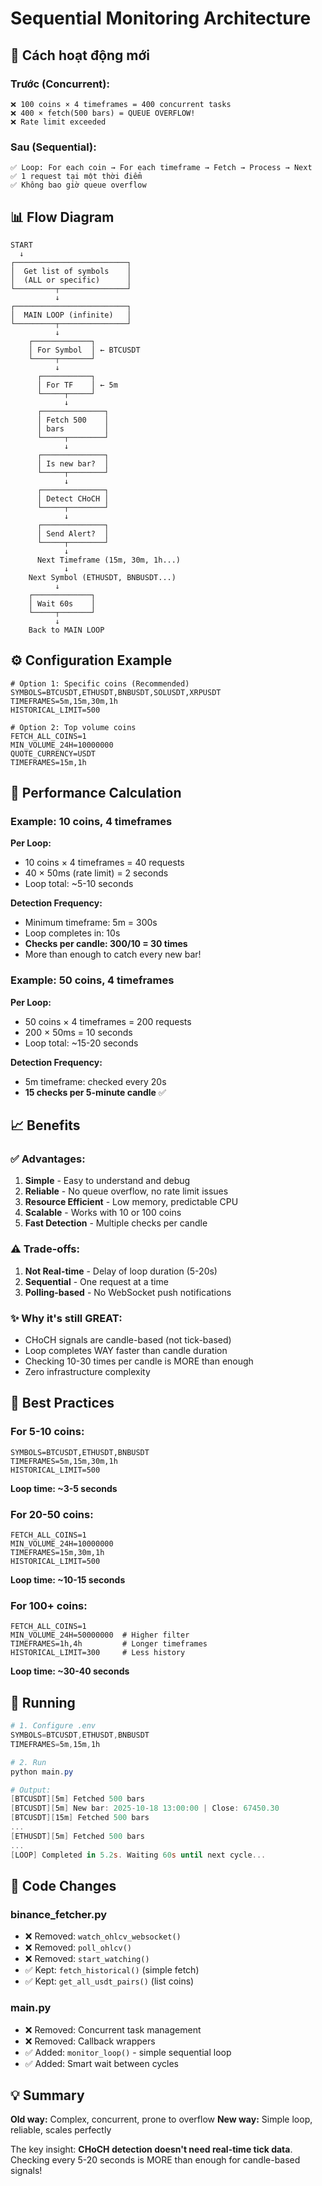 # Sequential Monitoring Architecture

## 🎯 Cách hoạt động mới

### Trước (Concurrent):
```
❌ 100 coins × 4 timeframes = 400 concurrent tasks
❌ 400 × fetch(500 bars) = QUEUE OVERFLOW!
❌ Rate limit exceeded
```

### Sau (Sequential):
```
✅ Loop: For each coin → For each timeframe → Fetch → Process → Next
✅ 1 request tại một thời điểm
✅ Không bao giờ queue overflow
```

## 📊 Flow Diagram

```
START
  ↓
┌─────────────────────────┐
│  Get list of symbols    │
│  (ALL or specific)      │
└─────────┬───────────────┘
          ↓
┌─────────────────────────┐
│  MAIN LOOP (infinite)   │
└─────────┬───────────────┘
          ↓
    ┌─────────────┐
    │ For Symbol  │ ← BTCUSDT
    └─────┬───────┘
          ↓
      ┌───────────┐
      │ For TF    │ ← 5m
      └─────┬─────┘
            ↓
      ┌──────────────┐
      │ Fetch 500    │
      │ bars         │
      └─────┬────────┘
            ↓
      ┌──────────────┐
      │ Is new bar?  │
      └─────┬────────┘
            ↓
      ┌──────────────┐
      │ Detect CHoCH │
      └─────┬────────┘
            ↓
      ┌──────────────┐
      │ Send Alert?  │
      └─────┬────────┘
            ↓
      Next Timeframe (15m, 30m, 1h...)
            ↓
    Next Symbol (ETHUSDT, BNBUSDT...)
          ↓
    ┌─────────────┐
    │ Wait 60s    │
    └─────┬───────┘
          ↓
    Back to MAIN LOOP
```

## ⚙️ Configuration Example

```env
# Option 1: Specific coins (Recommended)
SYMBOLS=BTCUSDT,ETHUSDT,BNBUSDT,SOLUSDT,XRPUSDT
TIMEFRAMES=5m,15m,30m,1h
HISTORICAL_LIMIT=500

# Option 2: Top volume coins
FETCH_ALL_COINS=1
MIN_VOLUME_24H=10000000
QUOTE_CURRENCY=USDT
TIMEFRAMES=15m,1h
```

## 🔢 Performance Calculation

### Example: 10 coins, 4 timeframes

**Per Loop:**
- 10 coins × 4 timeframes = 40 requests
- 40 × 50ms (rate limit) = 2 seconds
- Loop total: ~5-10 seconds

**Detection Frequency:**
- Minimum timeframe: 5m = 300s
- Loop completes in: 10s
- **Checks per candle: 300/10 = 30 times**
- More than enough to catch every new bar!

### Example: 50 coins, 4 timeframes

**Per Loop:**
- 50 coins × 4 timeframes = 200 requests
- 200 × 50ms = 10 seconds
- Loop total: ~15-20 seconds

**Detection Frequency:**
- 5m timeframe: checked every 20s
- **15 checks per 5-minute candle** ✅

## 📈 Benefits

### ✅ Advantages:
1. **Simple** - Easy to understand and debug
2. **Reliable** - No queue overflow, no rate limit issues
3. **Resource Efficient** - Low memory, predictable CPU
4. **Scalable** - Works with 10 or 100 coins
5. **Fast Detection** - Multiple checks per candle

### ⚠️ Trade-offs:
1. **Not Real-time** - Delay of loop duration (5-20s)
2. **Sequential** - One request at a time
3. **Polling-based** - No WebSocket push notifications

### ✨ Why it's still GREAT:
- CHoCH signals are candle-based (not tick-based)
- Loop completes WAY faster than candle duration
- Checking 10-30 times per candle is MORE than enough
- Zero infrastructure complexity

## 🎯 Best Practices

### For 5-10 coins:
```env
SYMBOLS=BTCUSDT,ETHUSDT,BNBUSDT
TIMEFRAMES=5m,15m,30m,1h
HISTORICAL_LIMIT=500
```
**Loop time: ~3-5 seconds**

### For 20-50 coins:
```env
FETCH_ALL_COINS=1
MIN_VOLUME_24H=10000000
TIMEFRAMES=15m,30m,1h
HISTORICAL_LIMIT=500
```
**Loop time: ~10-15 seconds**

### For 100+ coins:
```env
FETCH_ALL_COINS=1
MIN_VOLUME_24H=50000000  # Higher filter
TIMEFRAMES=1h,4h         # Longer timeframes
HISTORICAL_LIMIT=300     # Less history
```
**Loop time: ~30-40 seconds**

## 🚀 Running

```powershell
# 1. Configure .env
SYMBOLS=BTCUSDT,ETHUSDT,BNBUSDT
TIMEFRAMES=5m,15m,1h

# 2. Run
python main.py

# Output:
[BTCUSDT][5m] Fetched 500 bars
[BTCUSDT][5m] New bar: 2025-10-18 13:00:00 | Close: 67450.30
[BTCUSDT][15m] Fetched 500 bars
...
[ETHUSDT][5m] Fetched 500 bars
...
[LOOP] Completed in 5.2s. Waiting 60s until next cycle...
```

## 📝 Code Changes

### binance_fetcher.py
- ❌ Removed: `watch_ohlcv_websocket()`
- ❌ Removed: `poll_ohlcv()`
- ❌ Removed: `start_watching()`
- ✅ Kept: `fetch_historical()` (simple fetch)
- ✅ Kept: `get_all_usdt_pairs()` (list coins)

### main.py
- ❌ Removed: Concurrent task management
- ❌ Removed: Callback wrappers
- ✅ Added: `monitor_loop()` - simple sequential loop
- ✅ Added: Smart wait between cycles

## 💡 Summary

**Old way:** Complex, concurrent, prone to overflow
**New way:** Simple loop, reliable, scales perfectly

The key insight: **CHoCH detection doesn't need real-time tick data**. Checking every 5-20 seconds is MORE than enough for candle-based signals!
